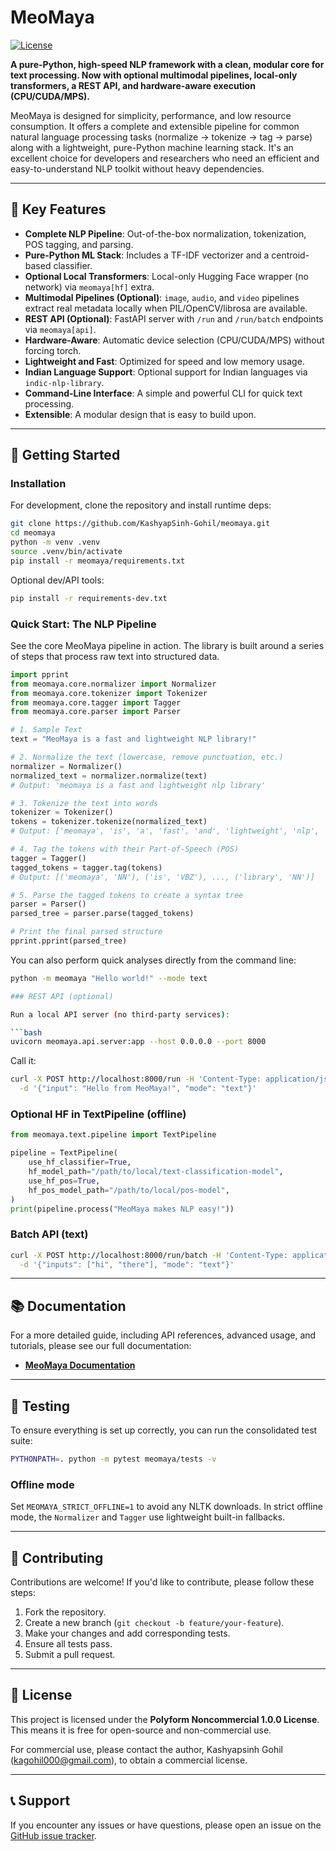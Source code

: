 # MeoMaya

[![License](https://img.shields.io/badge/License-Polyform%20Noncommercial%201.0.0-blue.svg)](https://polyformproject.org/licenses/noncommercial/1.0.0)

**A pure-Python, high-speed NLP framework with a clean, modular core for text processing. Now with optional multimodal pipelines, local-only transformers, a REST API, and hardware-aware execution (CPU/CUDA/MPS).**

MeoMaya is designed for simplicity, performance, and low resource consumption. It offers a complete and extensible pipeline for common natural language processing tasks (normalize → tokenize → tag → parse) along with a lightweight, pure-Python machine learning stack. It's an excellent choice for developers and researchers who need an efficient and easy-to-understand NLP toolkit without heavy dependencies.

---

## 🌟 Key Features

- **Complete NLP Pipeline**: Out-of-the-box normalization, tokenization, POS tagging, and parsing.
- **Pure-Python ML Stack**: Includes a TF-IDF vectorizer and a centroid-based classifier.
- **Optional Local Transformers**: Local-only Hugging Face wrapper (no network) via `meomaya[hf]` extra.
- **Multimodal Pipelines (Optional)**: `image`, `audio`, and `video` pipelines extract real metadata locally when PIL/OpenCV/librosa are available.
- **REST API (Optional)**: FastAPI server with `/run` and `/run/batch` endpoints via `meomaya[api]`.
- **Hardware-Aware**: Automatic device selection (CPU/CUDA/MPS) without forcing torch.
- **Lightweight and Fast**: Optimized for speed and low memory usage.
- **Indian Language Support**: Optional support for Indian languages via `indic-nlp-library`.
- **Command-Line Interface**: A simple and powerful CLI for quick text processing.
- **Extensible**: A modular design that is easy to build upon.

---

## 🚀 Getting Started

### Installation

For development, clone the repository and install runtime deps:

```bash
git clone https://github.com/KashyapSinh-Gohil/meomaya.git
cd meomaya
python -m venv .venv
source .venv/bin/activate
pip install -r meomaya/requirements.txt
```

Optional dev/API tools:

```bash
pip install -r requirements-dev.txt
```

### Quick Start: The NLP Pipeline

See the core MeoMaya pipeline in action. The library is built around a series of steps that process raw text into structured data.

```python
import pprint
from meomaya.core.normalizer import Normalizer
from meomaya.core.tokenizer import Tokenizer
from meomaya.core.tagger import Tagger
from meomaya.core.parser import Parser

# 1. Sample Text
text = "MeoMaya is a fast and lightweight NLP library!"

# 2. Normalize the text (lowercase, remove punctuation, etc.)
normalizer = Normalizer()
normalized_text = normalizer.normalize(text)
# Output: 'meomaya is a fast and lightweight nlp library'

# 3. Tokenize the text into words
tokenizer = Tokenizer()
tokens = tokenizer.tokenize(normalized_text)
# Output: ['meomaya', 'is', 'a', 'fast', 'and', 'lightweight', 'nlp', 'library']

# 4. Tag the tokens with their Part-of-Speech (POS)
tagger = Tagger()
tagged_tokens = tagger.tag(tokens)
# Output: [('meomaya', 'NN'), ('is', 'VBZ'), ..., ('library', 'NN')]

# 5. Parse the tagged tokens to create a syntax tree
parser = Parser()
parsed_tree = parser.parse(tagged_tokens)

# Print the final parsed structure
pprint.pprint(parsed_tree)
```

You can also perform quick analyses directly from the command line:

```bash
python -m meomaya "Hello world!" --mode text

### REST API (optional)

Run a local API server (no third-party services):

```bash
uvicorn meomaya.api.server:app --host 0.0.0.0 --port 8000
```

Call it:

```bash
curl -X POST http://localhost:8000/run -H 'Content-Type: application/json' \
  -d '{"input": "Hello from MeoMaya!", "mode": "text"}'
```

### Optional HF in TextPipeline (offline)

```python
from meomaya.text.pipeline import TextPipeline

pipeline = TextPipeline(
    use_hf_classifier=True,
    hf_model_path="/path/to/local/text-classification-model",
    use_hf_pos=True,
    hf_pos_model_path="/path/to/local/pos-model",
)
print(pipeline.process("MeoMaya makes NLP easy!"))
```

### Batch API (text)

```bash
curl -X POST http://localhost:8000/run/batch -H 'Content-Type: application/json' \
  -d '{"inputs": ["hi", "there"], "mode": "text"}'
```

---

## 📚 Documentation

For a more detailed guide, including API references, advanced usage, and tutorials, please see our full documentation:

- **[MeoMaya Documentation](./docs/index.md)**

---

## 🧪 Testing

To ensure everything is set up correctly, you can run the consolidated test suite:

```bash
PYTHONPATH=. python -m pytest meomaya/tests -v
```

### Offline mode

Set `MEOMAYA_STRICT_OFFLINE=1` to avoid any NLTK downloads. In strict offline mode, the `Normalizer` and `Tagger` use lightweight built-in fallbacks.

---

## 🤝 Contributing

Contributions are welcome! If you'd like to contribute, please follow these steps:

1.  Fork the repository.
2.  Create a new branch (`git checkout -b feature/your-feature`).
3.  Make your changes and add corresponding tests.
4.  Ensure all tests pass.
5.  Submit a pull request.

---

## 📄 License

This project is licensed under the **Polyform Noncommercial 1.0.0 License**. This means it is free for open-source and non-commercial use.

For commercial use, please contact the author, Kashyapsinh Gohil (kagohil000@gmail.com), to obtain a commercial license.

---

## 📞 Support

If you encounter any issues or have questions, please open an issue on the [GitHub issue tracker](https://github.com/KashyapSinh-Gohil/meomaya/issues).

